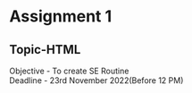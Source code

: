 # Assignment 1
## Topic-HTML
 Objective - To create SE Routine <br>
 Deadline - 23rd November 2022(Before 12 PM)